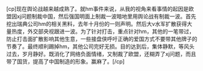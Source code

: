 [cp]现在舆论战越来越成熟了。就hm事件来说，从我的视角来看事情的起因是欧盟因xj问题制裁中国，然后强国明面上制裁一波暗地里用舆论战有制裁一波。首先挖出瑞典公司hm的相关黑料，去年十月份的一则声明。然后大v水军扩散获得大量热度，外交部央视跟进一波。为了针对打击，重点针对hm，其他的一笔带过，防止打击面扩散影响其他生意，一些接盘侠呼吁正确的爱国方式不要带其他牌子的节奏了。最终顺利踢掉hm，其他公司完好无损。目的达到后，集体静默，等风头过去，岁月静好。既消化了网络负面情绪，又制裁了欧盟，还糊弄了xj问题，而且带了国货，提高了中国制造的形象。赢麻了。[/cp]
